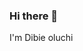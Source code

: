 ### Hi there 👋
I'm Dibie oluchi 
<!-- 

A Human Anatomist And Cell Biologist 
Here are some ideas to get you started:
A Data Enthusiast Proficient in Excel, Python and Powerbi:
 Numpy, Pandas, Matplotlib, Seaborn.
- 🔭 I’m currently working on Public Health  Care projects 
- 🌱 I’m currently learning Data Science,  Stastics with SAS and Data base And SQL with Python 
- 👯 I’m looking to collaborate on Data Science and Medical Research Projects
- 🤔 I’m looking for help with predictive Analysis
- 📫 How to reach me: ![image](https://user-images.githubusercontent.com/88893142/210183689-82516848-b6ea-4fba-a6f9-2850d5ae9bce.png):https://www.linkedin.com/in/dibie-oluchi
![image](https://user-images.githubusercontent.com/88893142/210183717-77f90454-16c5-4764-ad58-186d5d31ee5f.png): oluchidibie@gmail.com

- 😄 Pronouns: Her/She


